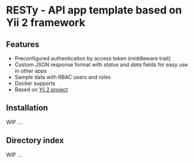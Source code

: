 # RESTy - API app template based on Yii 2 framework

## Features

- Preconfigured authentication by access token (middleware trait)
- Custom JSON response format with *status* and *data* fields for easy use in other apps
- Sample data with RBAC users and roles
- Docker supports
- Based on [Yii 2 project](https://github.com/manchenkoff/yii2-project)

## Installation

WIP ...

## Directory index

WIP ...